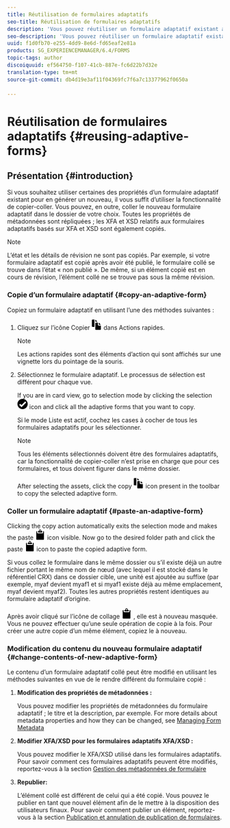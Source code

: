 ```yaml
---
title: Réutilisation de formulaires adaptatifs
seo-title: Réutilisation de formulaires adaptatifs
description: 'Vous pouvez réutiliser un formulaire adaptatif existant afin d’en créer de nouveaux. '
seo-description: 'Vous pouvez réutiliser un formulaire adaptatif existant afin d’en créer de nouveaux. '
uuid: f1d0fb70-e255-4dd9-8e6d-fd65eaf2e81a
products: SG_EXPERIENCEMANAGER/6.4/FORMS
topic-tags: author
discoiquuid: ef564750-f107-41cb-887e-fc6d22b7d32e
translation-type: tm+mt
source-git-commit: db4d19e3af11f04369fc7f6a7c13377962f0650a

---
```



# Réutilisation de formulaires adaptatifs {#reusing-adaptive-forms}

## Présentation {#introduction}

Si vous souhaitez utiliser certaines des propriétés d’un formulaire adaptatif existant pour en générer un nouveau, il vous suffit d’utiliser la fonctionnalité de copier-coller. Vous pouvez, en outre, coller le nouveau formulaire adaptatif dans le dossier de votre choix. Toutes les propriétés de métadonnées sont répliquées ; les XFA et XSD relatifs aux formulaires adaptatifs basés sur XFA et XSD sont également copiés.

>[!NOTE]
>
>L’état et les détails de révision ne sont pas copiés. Par exemple, si votre formulaire adaptatif est copié après avoir été publié, le formulaire collé se trouve dans l’état « non publié ». De même, si un élément copié est en cours de révision, l’élément collé ne se trouve pas sous la même révision.

### Copie d’un formulaire adaptatif {#copy-an-adaptive-form}

Copiez un formulaire adaptatif en utilisant l’une des méthodes suivantes :

1. Cliquez sur l’icône Copier ![aem6forms_copy](assets/aem6forms_copy.png) dans Actions rapides.

   >[!NOTE]
   >
   >Les actions rapides sont des éléments d’action qui sont affichés sur une vignette lors du pointage de la souris.

1. Sélectionnez le formulaire adaptatif. Le processus de sélection est différent pour chaque vue.

   If you are in card view, go to selection mode by clicking the selection ![aem6forms_check-circle](assets/aem6forms_check-circle.png) icon and click all the adaptive forms that you want to copy.

   Si le mode Liste est actif, cochez les cases à cocher de tous les formulaires adaptatifs pour les sélectionner.

   >[!NOTE]
   >
   >Tous les éléments sélectionnés doivent être des formulaires adaptatifs, car la fonctionnalité de copier-coller n’est prise en charge que pour ces formulaires, et tous doivent figurer dans le même dossier.

   After selecting the assets, click the copy ![aem6forms_copy](assets/aem6forms_copy.png) icon present in the toolbar to copy the selected adaptive form.

### Coller un formulaire adaptatif {#paste-an-adaptive-form}

Clicking the copy action automatically exits the selection mode and makes the paste ![aem6forms_paste](assets/aem6forms_paste.png) icon visible. Now go to the desired folder path and click the paste ![aem6forms_paste](assets/aem6forms_paste.png) icon to paste the copied adaptive form.

Si vous collez le formulaire dans le même dossier ou s’il existe déjà un autre fichier portant le même nom de nœud (avec lequel il est stocké dans le référentiel CRX) dans ce dossier cible, une unité est ajoutée au suffixe (par exemple, myaf devient myaf1 et si myaf1 existe déjà au même emplacement, myaf devient myaf2). Toutes les autres propriétés restent identiques au formulaire adaptatif d’origine.

Après avoir cliqué sur l’icône de collage ![aem6forms_coller](assets/aem6forms_paste.png) , elle est à nouveau masquée. Vous ne pouvez effectuer qu’une seule opération de copie à la fois. Pour créer une autre copie d’un même élément, copiez le à nouveau.

### Modification du contenu du nouveau formulaire adaptatif {#change-contents-of-new-adaptive-form}

Le contenu d’un formulaire adaptatif collé peut être modifié en utilisant les méthodes suivantes en vue de le rendre différent du formulaire copié :

1. **Modification des propriétés de métadonnées :** 

   Vous pouvez modifier les propriétés de métadonnées du formulaire adaptatif ; le titre et la description, par exemple. For more details about metadata properties and how they can be changed, see [Managing Form Metadata](/help/forms/using/manage-form-metadata.md)

1. **Modifier XFA/XSD pour les formulaires adaptatifs XFA/XSD :**

   Vous pouvez modifier le XFA/XSD utilisé dans les formulaires adaptatifs. Pour savoir comment ces formulaires adaptatifs peuvent être modifiés, reportez-vous à la section [Gestion des métadonnées de formulaire](/help/forms/using/manage-form-metadata.md) 

1. **Republier:**

   L’élément collé est différent de celui qui a été copié. Vous pouvez le publier en tant que nouvel élément afin de le mettre à la disposition des utilisateurs finaux. Pour savoir comment publier un élément, reportez-vous à la section [Publication et annulation de publication de formulaires](/help/forms/using/publishing-unpublishing-forms.md).

